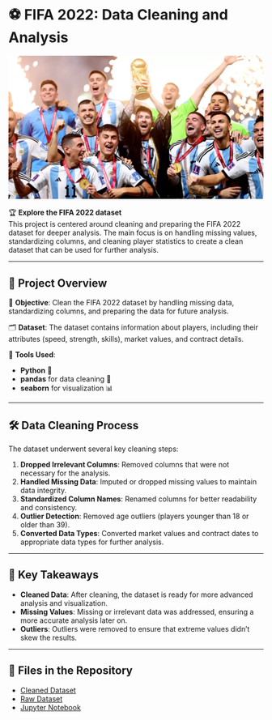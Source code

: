 # ⚽ FIFA 2022: Data Cleaning and Analysis

<img src="FIFA 2022 World Cup.webp" alt="FIFA 2022" />

🏆 **Explore the FIFA 2022 dataset**  
This project is centered around cleaning and preparing the FIFA 2022 dataset for deeper analysis. The main focus is on handling missing values, standardizing columns, and cleaning player statistics to create a clean dataset that can be used for further analysis.

---

## 📂 Project Overview  

🎯 **Objective**: Clean the FIFA 2022 dataset by handling missing data, standardizing columns, and preparing the data for future analysis.  

🗂 **Dataset**: The dataset contains information about players, including their attributes (speed, strength, skills), market values, and contract details.  

🔧 **Tools Used**:  
- **Python** 🐍  
- **pandas** for data cleaning 🧹
- **seaborn** for visualization 📊 

---

## 🛠️ Data Cleaning Process  

The dataset underwent several key cleaning steps:  

1. **Dropped Irrelevant Columns**: Removed columns that were not necessary for the analysis.  
2. **Handled Missing Data**: Imputed or dropped missing values to maintain data integrity.  
3. **Standardized Column Names**: Renamed columns for better readability and consistency.  
4. **Outlier Detection**: Removed age outliers (players younger than 18 or older than 39).  
5. **Converted Data Types**: Converted market values and contract dates to appropriate data types for further analysis.

---

## 🎯 Key Takeaways  

- **Cleaned Data**: After cleaning, the dataset is ready for more advanced analysis and visualization.
- **Missing Values**: Missing or irrelevant data was addressed, ensuring a more accurate analysis later on.
- **Outliers**: Outliers were removed to ensure that extreme values didn’t skew the results.

---

## 📂 Files in the Repository  

- [Cleaned Dataset](https://github.com/jubairt/FIFA-2022-Player-Data-Analysis/blob/main/fifa_2022_players_cleaned.xlsx)  
- [Raw Dataset](https://github.com/jubairt/FIFA-2022-Player-Data-Analysis/blob/main/fifa_2022_players_raw.csv)  
- [Jupyter Notebook](https://github.com/jubairt/FIFA-2022-Player-Data-Analysis/blob/main/FIFA_2022_Player_Data_Analysis.ipynb)  



  
